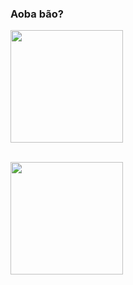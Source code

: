 ### Aoba bão?

<div>
  <a href="https://github.com/cr0j22">
  <img height="180em" src="https://github-readme-stats.vercel.app/api?username=cr0j22&show_icons=true&theme=dark&include_all_commits=true&count_private=true&title_color=ffffff&border_color=3d0303&bg_color=DEG,240101,380000"/>
    
  <br><img height="180em" src="https://github-readme-stats.vercel.app/api/top-langs/?username=cr0j22&layout=compact&langs_count=7&theme=dark&title_color=ffffff&border_color=3d0303&bg_color=DEG,240101,380000"/>
</div>


